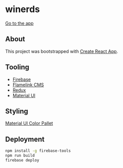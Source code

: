 # winerds

[Go to the app](https://wine-nerds.firebaseapp.com/)

## About

This project was bootstrapped with [Create React App](https://github.com/facebookincubator/create-react-app).

## Tooling

- [Firebase](https://firebase.google.com/)
- [Flamelink CMS](https://flamelink.io/)
- [Redux](https://redux.js.org/)
- [Material UI](https://material-ui.com/)

## Styling

[Material UI Color Pallet](https://material.io/tools/color/#!/?view.left=0&view.right=0&primary.color=1976D2&secondary.color=FB8C00)

## Deployment

```bash
npm install -g firebase-tools
npm run build
firebase deploy
```